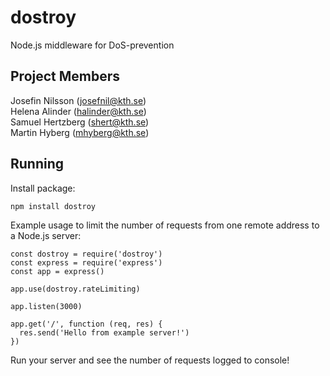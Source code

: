 # dostroy
Node.js middleware for DoS-prevention

## Project Members
Josefin Nilsson (josefnil@kth.se) <br>
Helena Alinder (halinder@kth.se) <br>
Samuel Hertzberg (shert@kth.se) <br>
Martin Hyberg (mhyberg@kth.se)

## Running
Install package:
```
npm install dostroy
```
Example usage to limit the number of requests from one remote address to a Node.js server:
```
const dostroy = require('dostroy')
const express = require('express')
const app = express()

app.use(dostroy.rateLimiting)

app.listen(3000)

app.get('/', function (req, res) {
  res.send('Hello from example server!')
})
```
Run your server and see the number of requests logged to console!
